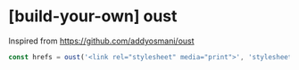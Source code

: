 # [build-your-own] oust
Inspired from https://github.com/addyosmani/oust

```javascript
const hrefs = oust('<link rel="stylesheet" media="print">', 'stylesheets');
```
